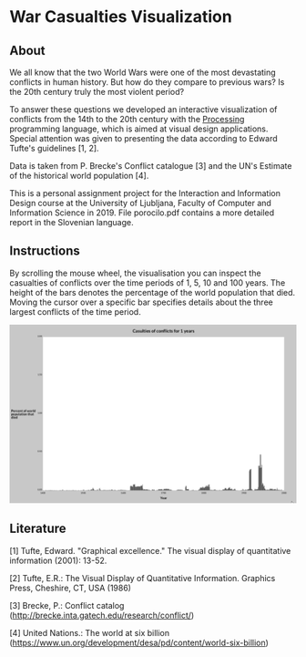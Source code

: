 # War Casualties Visualization

## About
We all know that the two World Wars were one of the most devastating conflicts in human history. But how do they compare to previous wars? Is the 20th century truly the most violent period? 

To answer these questions we developed an interactive visualization of conflicts from the 14th to the 20th century with the [Processing](https://processing.org/) programming language, which is aimed at visual design applications. Special attention was given to presenting the data according to Edward Tufte's guidelines [1, 2].

Data is taken from P. Brecke's Conflict catalogue [3] and the UN's Estimate of the historical world population [4]. 

This is a personal assignment project for the Interaction and Information Design course at the University of Ljubljana, Faculty of Computer and Information Science in 2019. File porocilo.pdf contains a more detailed report in the Slovenian language.

## Instructions
By scrolling the mouse wheel, the visualisation you can inspect the casualties of conflicts over the time periods of 1, 5, 10 and 100 years. The height of the bars denotes the percentage of the world population that died. Moving the cursor over a specific bar specifies details about the three largest conflicts of the time period.  

![demo.gif](demo.gif)

## Literature
[1] Tufte, Edward. "Graphical excellence." The visual display of quantitative information (2001): 13-52.

[2] Tufte, E.R.: The Visual Display of Quantitative Information. Graphics Press,
Cheshire, CT, USA (1986)

[3] Brecke, P.: Conflict catalog (http://brecke.inta.gatech.edu/research/conflict/)

[4] United Nations.: The world at six billion (https://www.un.org/development/desa/pd/content/world-six-billion)
